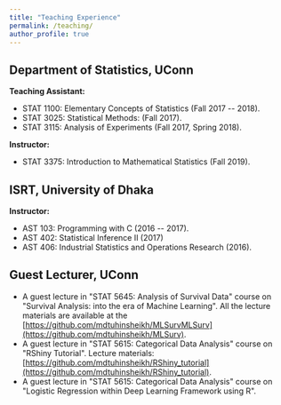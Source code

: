 ```yaml
---
title: "Teaching Experience"
permalink: /teaching/
author_profile: true
---
```


## Department of Statistics, UConn
**Teaching Assistant:**
* STAT 1100: Elementary Concepts of Statistics (Fall 2017 -- 2018).
* STAT 3025: Statistical Methods: (Fall 2017).
* STAT 3115: Analysis of Experiments (Fall 2017, Spring 2018).

**Instructor:** 
* STAT 3375: Introduction to Mathematical Statistics (Fall 2019).


## ISRT, University of Dhaka
**Instructor:**
* AST 103: Programming with C (2016 -- 2017).
* AST 402: Statistical Inference II (2017)
* AST 406: Industrial Statistics and Operations Research (2016).

## Guest Lecturer, UConn
* A guest lecture in "STAT 5645: Analysis of Survival Data" course on 
"Survival Analysis: into the era of Machine Learning". 
All the lecture materials are available at the 
[https://github.com/mdtuhinsheikh/MLSurvMLSurv](https://github.com/mdtuhinsheikh/MLSurv).
* A guest lecture in "STAT 5615: Categorical Data Analysis" course on "RShiny Tutorial". 
Lecture materials: [https://github.com/mdtuhinsheikh/RShiny_tutorial](https://github.com/mdtuhinsheikh/RShiny_tutorial).
* A guest lecture in "STAT 5615: Categorical Data Analysis" course on 
"Logistic Regression within Deep Learning Framework using R".
